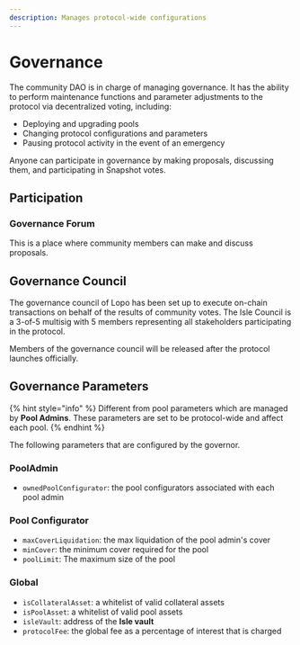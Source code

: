 ```yaml
---
description: Manages protocol-wide configurations
---
```


# Governance

The community DAO is in charge of managing governance. It has the ability to perform maintenance functions and parameter adjustments to the protocol via decentralized voting, including:

* Deploying and upgrading pools
* Changing protocol configurations and parameters
* Pausing protocol activity in the event of an emergency

Anyone can participate in governance by making proposals, discussing them, and participating in Snapshot votes.

## Participation

### Governance Forum

This is a place where community members can make and discuss proposals.

## Governance Council

The governance council of Lopo has been set up to execute on-chain transactions on behalf of the results of community votes. The Isle Council is a 3-of-5 multisig with 5 members representing all stakeholders participating in the protocol.

Members of the governance council will be released after the protocol launches officially.

## Governance Parameters

{% hint style="info" %}
Different from pool parameters which are managed by **Pool Admins**. These parameters are set to be protocol-wide and affect each pool.
{% endhint %}

The following parameters that are configured by the governor.

### PoolAdmin

* `ownedPoolConfigurator`: the pool configurators associated with each pool admin

### Pool Configurator

* `maxCoverLiquidation`: the max liquidation of the pool admin's cover
* `minCover`: the minimum cover required for the pool&#x20;
* `poolLimit`: The maximum size of the pool

### Global

* `isCollateralAsset`: a whitelist of valid collateral assets
* `isPoolAsset`: a whitelist of valid pool assets
* `isleVault`: address of the **Isle vault**
* `protocolFee`: the global fee as a percentage of interest that is charged
